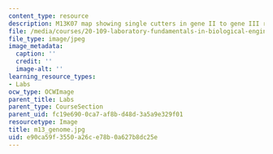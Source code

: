 ```yaml
---
content_type: resource
description: M13K07 map showing single cutters in gene II to gene III region.
file: /media/courses/20-109-laboratory-fundamentals-in-biological-engineering-fall-2007/e90ca59f3550a26ce78b0a627b8dc25e_m13_genome.jpg
file_type: image/jpeg
image_metadata:
  caption: ''
  credit: ''
  image-alt: ''
learning_resource_types:
- Labs
ocw_type: OCWImage
parent_title: Labs
parent_type: CourseSection
parent_uid: fc19e690-0ca7-af8b-d48d-3a5a9e329f01
resourcetype: Image
title: m13_genome.jpg
uid: e90ca59f-3550-a26c-e78b-0a627b8dc25e
---
```

